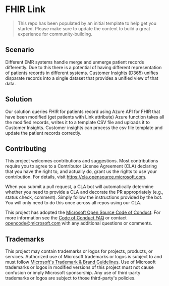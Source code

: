 # FHIR Link

> This repo has been populated by an initial template to help get you started. Please
> make sure to update the content to build a great experience for community-building.

## Scenario

Different EMR systems handle merge and unmerge patient records differently. Due to this there is a potential of having different representation of patients records in different systems.
Customer Insights (D365) unifies disparate records into a single dataset that provides a unified view of that data.

## Solution 
Our solution queries FHIR for patients record using Azure API for FHIR that have been modified (get patients with Link attribute)
Azure function takes all the modified records, writes it to a template CSV file and uploads it to Customer Insights. 
Customer insights can process the csv file template and update the patient records correctly. 




## Contributing

This project welcomes contributions and suggestions.  Most contributions require you to agree to a
Contributor License Agreement (CLA) declaring that you have the right to, and actually do, grant us
the rights to use your contribution. For details, visit https://cla.opensource.microsoft.com.

When you submit a pull request, a CLA bot will automatically determine whether you need to provide
a CLA and decorate the PR appropriately (e.g., status check, comment). Simply follow the instructions
provided by the bot. You will only need to do this once across all repos using our CLA.

This project has adopted the [Microsoft Open Source Code of Conduct](https://opensource.microsoft.com/codeofconduct/).
For more information see the [Code of Conduct FAQ](https://opensource.microsoft.com/codeofconduct/faq/) or
contact [opencode@microsoft.com](mailto:opencode@microsoft.com) with any additional questions or comments.

## Trademarks

This project may contain trademarks or logos for projects, products, or services. Authorized use of Microsoft 
trademarks or logos is subject to and must follow 
[Microsoft's Trademark & Brand Guidelines](https://www.microsoft.com/en-us/legal/intellectualproperty/trademarks/usage/general).
Use of Microsoft trademarks or logos in modified versions of this project must not cause confusion or imply Microsoft sponsorship.
Any use of third-party trademarks or logos are subject to those third-party's policies.
